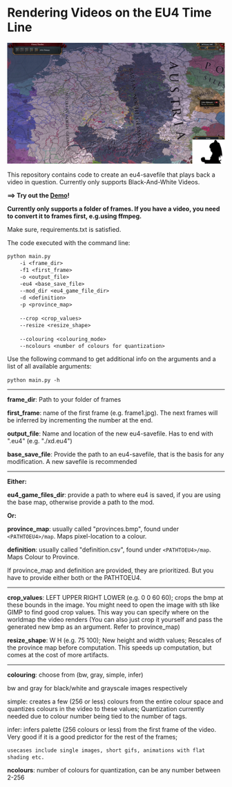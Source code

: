 # Rendering Videos on the EU4 Time Line

![image](bad_apple.PNG)

This repository contains code to create an eu4-savefile that plays back a video in question. Currently only supports Black-And-White Videos.

**==> Try out the [Demo](https://colab.research.google.com/drive/12X675Pgz7vay6fsIFJaFiYsINhr4xiZc?usp=sharing)!**

**Currently only supports a folder of frames. If you have a video, you need to convert it to frames first, e.g.using ffmpeg.**

Make sure, requirements.txt is satisfied. 

The code executed with the command line:

    python main.py 
        -i <frame_dir> 
        -f1 <first_frame> 
        -o <output_file> 
        -eu4 <base_save_file> 
        --mod_dir <eu4_game_file_dir> 
        -d <definition> 
        -p <province_map> 
        
        --crop <crop_values> 
        --resize <resize_shape>
    
        --colouring <colouring_mode>
        --ncolours <number of colours for quantization>

Use the following command to get additional info on the arguments and a list of all available arguments:

`python main.py -h`

----

**frame_dir**: Path to your folder of frames

**first_frame**: name of the first frame (e.g. frame1.jpg). The next frames will be inferred by incrementing the number at the end.

**output_file**: Name and location of the new eu4-savefile. Has to end with ".eu4" (e.g. "./xd.eu4")

**base_save_file**: Provide the path to an eu4-savefile, that is the basis for any modification. A new savefile is recommended

-----
**Either:**

**eu4_game_files_dir**: provide a path to where eu4 is saved, if you are using the base map, otherwise provide a path to the mod.

**Or:**

**province_map**: usually called "provinces.bmp", found under `<PATHTOEU4>/map`. Maps pixel-location to a colour.

**definition**: usually called "definition.csv", found under `<PATHTOEU4>/map`. Maps Colour to Province.

If province_map and definition are provided, they are prioritized. But you have to provide either both or the PATHTOEU4. 

----- 
**crop_values**: LEFT UPPER RIGHT LOWER (e.g. 0 0 60 60); crops the bmp at these bounds in the image. You might need to open the image with sth like GIMP to find good crop values. This way you can specify where on the worldmap the video renders (You can also just crop it yourself and pass the generated new bmp as an argument. Refer to province_map)

**resize_shape**: W H (e.g. 75 100); New height and width values; Rescales of the province map before computation. This speeds up computation, but comes at the cost of more artifacts.

---

**colouring**: choose from (bw, gray, simple, infer)

bw and gray for black/white and grayscale images respectively

simple: creates a few (256 or less) colours from the entire colour space and quantizes colours in the video to these values; Quantization currently needed due to colour number being tied to the number of tags.

infer: infers palette (256 colours or less) from the first frame of the video. Very good if it is a good predictor for the rest of the frames;
    
    usecases include single images, short gifs, animations with flat shading etc.
    
**ncolours**: number of colours for quantization, can be any number between 2-256 

